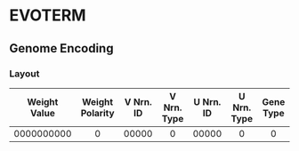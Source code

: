 # EVOTERM
## Genome Encoding
### Layout
|Weight Value|Weight Polarity|V Nrn. ID|V Nrn. Type|U Nrn. ID|U Nrn. Type|Gene Type|
|:----------:|:-------------:|:-------:|:---------:|:-------:|:---------:|:-------:|
|0000000000|0|00000|0|00000|0|0|

